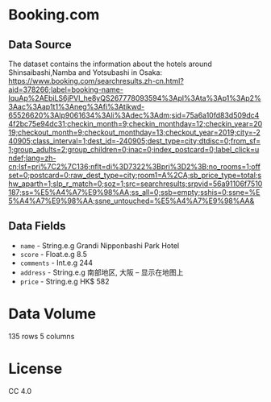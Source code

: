 # Booking.com
## Data Source
The dataset contains the information about the hotels around Shinsaibashi,Namba and Yotsubashi in Osaka: https://www.booking.com/searchresults.zh-cn.html?aid=378266;label=booking-name-IquAp%2AEbiLS6jPVl_he8yQS267778093594%3Apl%3Ata%3Ap1%3Ap2%3Aac%3Aap1t1%3Aneg%3Afi%3Atikwd-65526620%3Alp9061634%3Ali%3Adec%3Adm;sid=75a6a10fd83d509dc44f2bc75e94dc31;checkin_month=9;checkin_monthday=12;checkin_year=2019;checkout_month=9;checkout_monthday=13;checkout_year=2019;city=-240905;class_interval=1;dest_id=-240905;dest_type=city;dtdisc=0;from_sf=1;group_adults=2;group_children=0;inac=0;index_postcard=0;label_click=undef;lang=zh-cn;lsf=pri%7C2%7C136;nflt=di%3D7322%3Bpri%3D2%3B;no_rooms=1;offset=0;postcard=0;raw_dest_type=city;room1=A%2CA;sb_price_type=total;shw_aparth=1;slp_r_match=0;soz=1;src=searchresults;srpvid=56a91106f7510187;ss=%E5%A4%A7%E9%98%AA;ss_all=0;ssb=empty;sshis=0;ssne=%E5%A4%A7%E9%98%AA;ssne_untouched=%E5%A4%A7%E9%98%AA&
## Data Fields
* `name` - String.e.g Grandi Nipponbashi Park Hotel
* `score` - Float.e.g 8.5
* `comments` - Int.e.g 244
* `address` - String.e.g 南部地区, 大阪 – 显示在地图上
* `price` - String.e.g HK$ 582
# Data Volume
135 rows 5 columns
# License
CC 4.0
